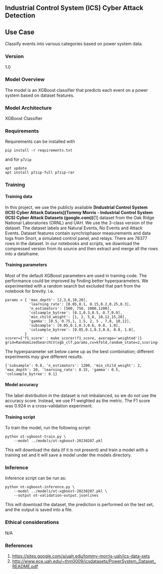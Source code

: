 ## Industrial Control System (ICS) Cyber Attack Detection

## Use Case
Classify events into various categories based on power system data.

### Version
1.0

### Model Overview
The model is an XGBoost classifier that predicts each event on a power system based on dataset features.

### Model Architecture
XGBoost Classifier

### Requirements
Requirements can be installed with 
```
pip install -r requirements.txt
```
and for `p7zip`
```
apt update
apt install p7zip-full p7zip-rar
```

### Training

#### Training data
In this project, we use the publicly available __[**Industrial Control System (ICS) Cyber Attack Datasets**](Tommy Morris - Industrial Control System (ICS) Cyber Attack Datasets (google.com))__[1] dataset from the Oak Ridge National Laboratories (ORNL) and UAH. We use the 3-class version of the dataset. The dataset labels are Natural Events, No Events and Attack Events. 
Dataset features contain synchrophasor measurements and data logs from Snort, a simulated control panel, and relays. There are 78377 rows in the dataset. In our notebooks and scripts, we download the compressed version from its source and then extract and merge all the rows into a dataframe.

#### Training parameters

Most of the default XGBoost parameters are used in training code. The performance could be improved by finding better hyperparameters. We experimented with a random search but excluded that part from the notebook for brevity.
i.e.
```
params = { 'max_depth': [2,3,6,10,20],
           'learning_rate': [0.05,0.1, 0.15,0.2,0.25,0.3],
           'n_estimators': [500, 750, 1000,1200],
           'colsample_bytree': [0.1,0.3,0.5, 0.7,0.9],
           'min_child_weight': [1, 2, 5,8, 10,12,15,20],
           'gamma': [0.5, 0.75,1, 1.5, 2, 5 , 7,8, 10,12],
           'subsample': [0.05,0.1,0.3,0.6, 0.8, 1.0],
           'colsample_bytree': [0.05,0.1,0.3,0.6, 0.8, 1.0],
         }
scorer={'f1_score' : make_scorer(f1_score, average='weighted')}
grid=RandomizedSearchCV(xgb_clf,params,cv=kfold,random_state=2,scoring=scorer,refit=False,n_iter=40)
```

The hyperparameter set below came up as the best combination; different experiments may give different results.
```
{'subsample': 0.8, 'n_estimators': 1200, 'min_child_weight': 2, 'max_depth': 20, 'learning_rate': 0.15, 'gamma': 0.5, 'colsample_bytree': 0.1}
```

#### Model accuracy

The label distribution in the dataset is not imbalanced, so we do not use the accuracy score. Instead, we use F1 weighted as the metric. The F1 score was 0.924 in a cross-validation experiment.


#### Training script

To train the model, run the following script:

```
python ot-xgboost-train.py \
    --model ../models/ot-xgboost-20230207.pkl
```
This will download the data (if it is not present) and train a model with a training set and it will save a model under the models directory.

### Inference

Inference script can be run as:
```
python ot-xgboost-inference.py \
    --model ../models/ot-xgboost-20230207.pkl \
    --output ot-validation-output.jsonlines
```
This will download the dataset, the prediction is performed on the test set, and the output is saved into a file.


### Ethical considerations
N/A

### References
1. https://sites.google.com/a/uah.edu/tommy-morris-uah/ics-data-sets
2. http://www.ece.uah.edu/~thm0009/icsdatasets/PowerSystem_Dataset_README.pdf
